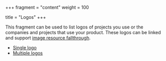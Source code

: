 +++
fragment = "content"
weight = 100

title = "Logos"
+++

This fragment can be used to list logos of projects you use or the companies and
projects that use your product. These logos can be linked and support [image
resource
fallthrough](https://github.com/okkur/syna/blob/master/docs/README.md#image-resource-fallthrough).

- [Single logo](#logos_only)
- [Multiple logos](#logos)

